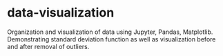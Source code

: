 # data-visualization
Organization and visualization of data using Jupyter, Pandas, Matplotlib.
Demonstrating standard deviation function as well as visualization before and after removal of outliers. 
